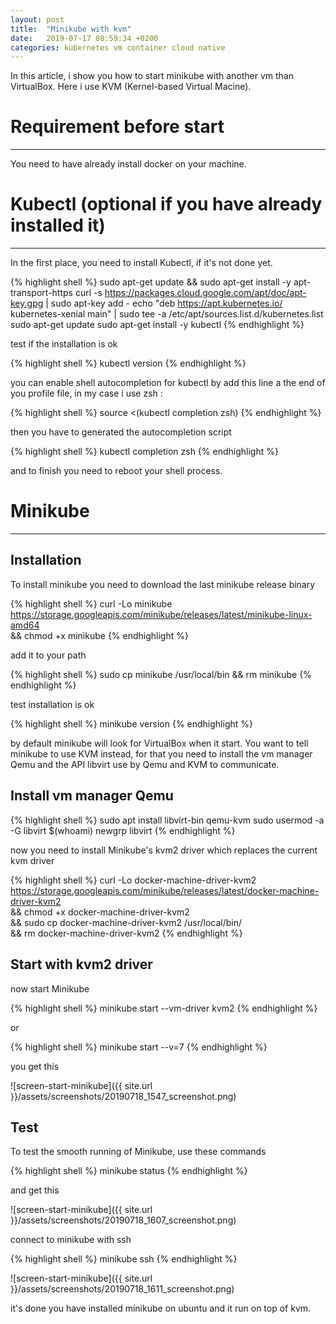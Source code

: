 ```yaml
---
layout: post
title:  "Minikube with kvm"
date:   2019-07-17 08:59:34 +0200
categories: kubernetes vm container cloud native
---
```


In this article, i show you how to start minikube with another vm than VirtualBox. Here i use KVM (Kernel-based Virtual Macine).

# Requirement before start
----
You need to have already install docker on your machine.

# Kubectl (optional if you have already installed it)
----
In the first place, you need to install Kubectl, if it's not done yet.

{% highlight shell %}
sudo apt-get update && sudo apt-get install -y apt-transport-https
curl -s https://packages.cloud.google.com/apt/doc/apt-key.gpg | sudo apt-key add -
echo "deb https://apt.kubernetes.io/ kubernetes-xenial main" | sudo tee -a /etc/apt/sources.list.d/kubernetes.list
sudo apt-get update
sudo apt-get install -y kubectl
{% endhighlight %}

test if the installation is ok 

{% highlight shell %}
kubectl version
{% endhighlight %}

you can enable shell autocompletion for kubectl by add this line a the end of you profile file, in my case i use zsh :

{% highlight shell %}
source <(kubectl completion zsh)
{% endhighlight %}

then you have to generated the autocompletion script

{% highlight shell %}
kubectl completion zsh
{% endhighlight %}

and to finish you need to reboot your shell process.

# Minikube
----

## Installation

To install minikube you need to download the last minikube release binary

{% highlight shell %}
curl -Lo minikube https://storage.googleapis.com/minikube/releases/latest/minikube-linux-amd64 \
  && chmod +x minikube
{% endhighlight %}

add it to your path 

{% highlight shell %}
sudo cp minikube /usr/local/bin && rm minikube
{% endhighlight %}

test installation is ok 

{% highlight shell %}
minikube version
{% endhighlight %}

by default minikube will look for VirtualBox when it start.
You want to tell minikube to use KVM instead, for that you need to install the vm manager 
Qemu and the API libvirt use by Qemu and KVM to communicate.

## Install vm manager Qemu

{% highlight shell %}
sudo apt install libvirt-bin qemu-kvm
sudo usermod -a -G libvirt $(whoami)
newgrp libvirt
{% endhighlight %}

now you need to install Minikube's kvm2 driver  which replaces the current kvm driver

{% highlight shell %}
curl -Lo docker-machine-driver-kvm2 https://storage.googleapis.com/minikube/releases/latest/docker-machine-driver-kvm2 \
&& chmod +x docker-machine-driver-kvm2 \
&& sudo cp docker-machine-driver-kvm2 /usr/local/bin/ \
&& rm docker-machine-driver-kvm2
{% endhighlight %}

## Start with kvm2 driver

now start Minikube 

{% highlight shell %}
minikube start --vm-driver kvm2
{% endhighlight %}

or 

{% highlight shell %}
minikube start --v=7
{% endhighlight %}

you get this 

![screen-start-minikube]({{ site.url }}/assets/screenshots/20190718_1547_screenshot.png)


## Test 

To test the smooth running of Minikube, use these commands

{% highlight shell %}
minikube status
{% endhighlight %}

and get this

![screen-start-minikube]({{ site.url }}/assets/screenshots/20190718_1607_screenshot.png)

connect to minikube with ssh

{% highlight shell %}
minikube ssh
{% endhighlight %}

![screen-start-minikube]({{ site.url }}/assets/screenshots/20190718_1611_screenshot.png)


it's done you have installed minikube on ubuntu and it run on top of kvm.



